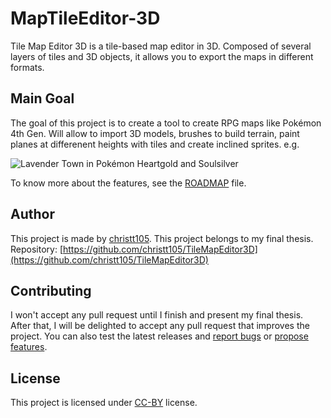 # MapTileEditor-3D
Tile Map Editor 3D is a tile-based map editor in 3D. Composed of several layers of tiles and 3D objects, it allows you to export the maps in different formats.
## Main Goal
The goal of this project is to create a tool to create RPG maps like Pokémon 4th Gen. Will allow to import 3D models, brushes to build terrain, paint planes at differenent heights with tiles and create inclined sprites. e.g. 

![Lavender Town in Pokémon Heartgold and Soulsilver](https://vignette.wikia.nocookie.net/espokemon/images/b/b7/Pueblo_lavanda_HGSS.png/revision/latest?cb=20100206024454)

To know more about the features, see the [ROADMAP](https://github.com/christt105/TileMapEditor3D/blob/master/ROADMAP.md) file.
## Author
This project is made by [christt105](https://github.com/christt105). This project belongs to my final thesis.
Repository: [https://github.com/christt105/TileMapEditor3D](https://github.com/christt105/TileMapEditor3D)
## Contributing
I won't accept any pull request until I finish and present my final thesis. After that, I will be delighted to accept any pull request that improves the project.
You can also test the latest releases and [report bugs](https://github.com/christt105/TileMapEditor3D/issues/new?assignees=&labels=&template=bug_report.md&title=) or [propose features](https://github.com/christt105/TileMapEditor3D/issues/new?assignees=&labels=&template=feature_request.md&title=).
## License
This project is licensed under [CC-BY](https://github.com/christt105/TileMapEditor3D/blob/master/LICENSE) license.
